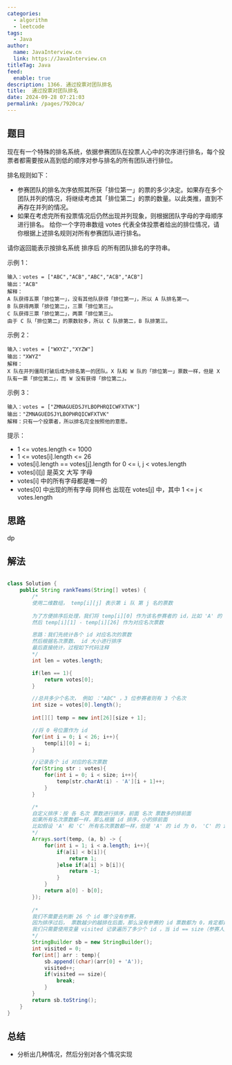 ```yaml
---
categories: 
  - algorithm
  - leetcode
tags: 
  - Java
author: 
  name: JavaInterview.cn
  link: https://JavaInterview.cn
titleTag: Java
feed: 
  enable: true
description: 1366. 通过投票对团队排名
title:  通过投票对团队排名
date: 2024-09-28 07:21:03
permalink: /pages/7920ca/
---
```


## 题目

现在有一个特殊的排名系统，依据参赛团队在投票人心中的次序进行排名，每个投票者都需要按从高到低的顺序对参与排名的所有团队进行排位。

排名规则如下：

* 参赛团队的排名次序依照其所获「排位第一」的票的多少决定。如果存在多个团队并列的情况，将继续考虑其「排位第二」的票的数量。以此类推，直到不再存在并列的情况。
* 如果在考虑完所有投票情况后仍然出现并列现象，则根据团队字母的字母顺序进行排名。
给你一个字符串数组 votes 代表全体投票者给出的排位情况，请你根据上述排名规则对所有参赛团队进行排名。

请你返回能表示按排名系统 排序后 的所有团队排名的字符串。



示例 1：

    输入：votes = ["ABC","ACB","ABC","ACB","ACB"]
    输出："ACB"
    解释：
    A 队获得五票「排位第一」，没有其他队获得「排位第一」，所以 A 队排名第一。
    B 队获得两票「排位第二」，三票「排位第三」。
    C 队获得三票「排位第二」，两票「排位第三」。
    由于 C 队「排位第二」的票数较多，所以 C 队排第二，B 队排第三。
示例 2：

    输入：votes = ["WXYZ","XYZW"]
    输出："XWYZ"
    解释：
    X 队在并列僵局打破后成为排名第一的团队。X 队和 W 队的「排位第一」票数一样，但是 X 队有一票「排位第二」，而 W 没有获得「排位第二」。
示例 3：

    输入：votes = ["ZMNAGUEDSJYLBOPHRQICWFXTVK"]
    输出："ZMNAGUEDSJYLBOPHRQICWFXTVK"
    解释：只有一个投票者，所以排名完全按照他的意愿。


提示：

* 1 <= votes.length <= 1000
* 1 <= votes[i].length <= 26
* votes[i].length == votes[j].length for 0 <= i, j < votes.length
* votes[i][j] 是英文 大写 字母
* votes[i] 中的所有字母都是唯一的
* votes[0] 中出现的所有字母 同样也 出现在 votes[j] 中，其中 1 <= j < votes.length

## 思路

dp

## 解法
```java

class Solution {
    public String rankTeams(String[] votes) {
        /*
        使用二维数组， temp[i][j] 表示第 i 队 第 j 名的票数
        
        为了方便排序后处理，我们将 temp[i][0] 作为该名参赛者的 id，比如 'A' 的 id 为 0， 'B' 的 id 为 1
        然后 temp[i][1] - temp[i][26] 作为对应名次票数

        思路：我们先统计各个 id 对应名次的票数
        然后根据名次票数、 id 大小进行排序
        最后直接统计，过程如下代码注释
        */
        int len = votes.length;

        if(len == 1){
            return votes[0];
        }

        //总共多少个名次， 例如 ："ABC" ，3 位参赛者则有 3 个名次
        int size = votes[0].length();
        
        int[][] temp = new int[26][size + 1];

        //将 0 号位置作为 id
        for(int i = 0; i < 26; i++){
            temp[i][0] = i;
        }

        //记录各个 id 对应的名次票数
        for(String str : votes){
            for(int i = 0; i < size; i++){
                temp[str.charAt(i) - 'A'][i + 1]++;
            }
        }

        /*
        自定义排序：按 各 名次 票数进行排序，前面 名次 票数多的排前面
        如果所有名次票数都一样，那么根据 id 排序，小的排前面
        比如假设 'A' 和 'C' 所有名次票数都一样，但是 'A' 的 id 为 0， 'C' 的 id 为 2，因此 'A' 排在 'C' 的前面
        */
        Arrays.sort(temp, (a, b) -> {
            for(int i = 1; i < a.length; i++){
                if(a[i] < b[i]){
                    return 1;
                }else if(a[i] > b[i]){
                    return -1;
                }
            }
            return a[0] - b[0];
        });
        
        /*
        我们不需要去判断 26 个 id 哪个没有参赛，
        因为排序过后， 票数越少的越排在后面，那么没有参赛的 id 票数都为 0，肯定都是排在最后
        我们只需要使用变量 visited 记录遍历了多少个 id ，当 id == size（参赛人数） 时表示所有参赛 id 遍历完毕
        */
        StringBuilder sb = new StringBuilder();
        int visited = 0;
        for(int[] arr : temp){
            sb.append((char)(arr[0] + 'A'));
            visited++;
            if(visited == size){
                break;
            }
        }
        return sb.toString();
    }
}
```

## 总结

- 分析出几种情况，然后分别对各个情况实现 
